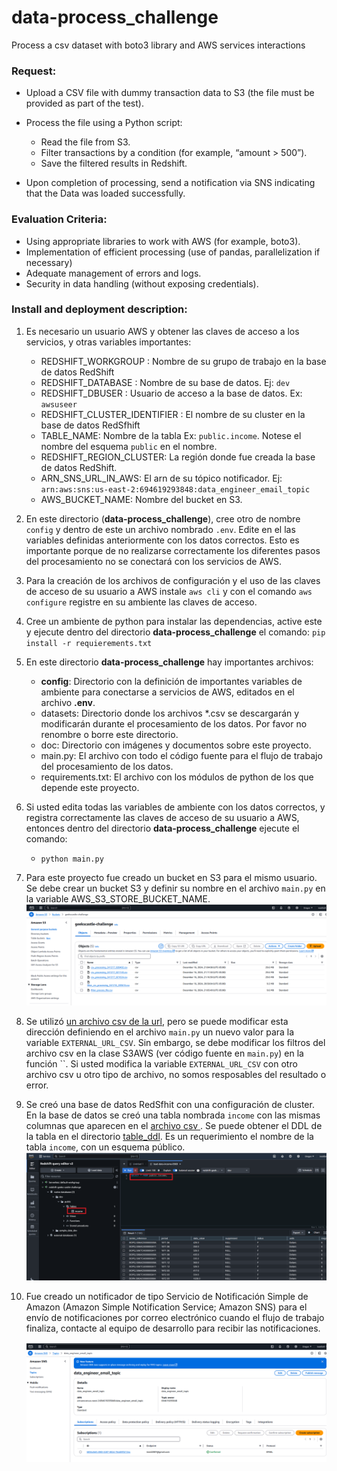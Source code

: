 # data-process_challenge
Process a csv dataset with boto3 library and AWS services interactions

### Request:

- Upload a CSV file with dummy transaction data to S3 (the file must be
provided as part of the test).

- Process the file using a Python script:
  - Read the file from S3.
  - Filter transactions by a condition (for example, “amount > 500”).
  - Save the filtered results in Redshift.
- Upon completion of processing, send a notification via SNS indicating that the
Data was loaded successfully.

### Evaluation Criteria:

- Using appropriate libraries to work with AWS (for example, boto3).
- Implementation of efficient processing (use of pandas, parallelization if necessary)
- Adequate management of errors and logs.
- Security in data handling (without exposing credentials).

### Install and deployment description:

1. Es necesario un usuario AWS y obtener las claves de acceso a los servicios, y otras variables importantes:  

   - REDSHIFT_WORKGROUP : Nombre de su grupo de trabajo en la base de datos RedShift
   - REDSHIFT_DATABASE : Nombre de su base de datos. Ej: `dev`
   - REDSHIFT_DBUSER :  Usuario de acceso a la base de datos. Ex: `awsuseer`
   - REDSHIFT_CLUSTER_IDENTIFIER : El nombre de su cluster en la base de datos RedSfhift 
   - TABLE_NAME: Nombre de la tabla Ex: `public.income`. Notese el nombre del esquema  `public` en el nombre.
   - REDSHIFT_REGION_CLUSTER: La región donde fue creada la base de datos RedShift.
   - ARN_SNS_URL_IN_AWS: El arn de su tópico notificador. Ej: `arn:aws:sns:us-east-2:694619293848:data_engineer_email_topic`
   - AWS_BUCKET_NAME: Nombre del bucket en S3.
   
1. En este directorio (**data-process_challenge**), cree otro de nombre `config` y dentro  de este un archivo nombrado `.env`. 
    Edite en el las variables definidas anteriormente con los datos correctos. Esto es importante porque de no realizarse 
    correctamente los diferentes pasos del procesamiento no se conectará con los servicios de AWS.
1. Para la creación de los archivos de configuración y el uso de las claves de acceso de su usuario a AWS  instale `aws cli` y con el comando `aws configure` registre en su ambiente las claves de acceso.
1. Cree un ambiente de python para instalar las dependencias, active este y ejecute dentro del directorio **data-process_challenge** el comando:
     `pip install -r requierements.txt`
1. En este directorio **data-process_challenge**  hay importantes archivos:
   - **config**: Directorio con la definición de importantes variables de ambiente para conectarse a servicios de AWS, editados en el archivo **.env**.
   - datasets: Directorio donde los archivos  *.csv se descargarán y modificarán durante el procesamiento de los datos. 
     Por favor no renombre o borre este directorio.
   - doc: Directorio con imágenes y documentos sobre este proyecto.
   - main.py: El archivo con todo el código fuente para el flujo de trabajo del procesamiento de los datos.
   - requirements.txt: El archivo con los módulos de python de los que depende este proyecto.
1. Si usted edita todas las variables de ambiente con los datos correctos, y registra correctamente las claves de acceso de su usuario a AWS, entonces 
dentro del directorio **data-process_challenge** ejecute el comando:
   - `python main.py`
1. Para este proyecto fue creado un bucket en S3 para el mismo usuario. Se debe crear un bucket S3 y definir su nombre en el archivo `main.py` en 
   la variable AWS_S3_STORE_BUCKET_NAME.
   ![image](doc/image/s3_bucket.png)

1. Se utilizó [un archivo csv de la url](https://www.stats.govt.nz/assets/Uploads/Balance-of-payments/Balance-of-payments-and-international-investment-position-June-2024-quarter/Download-data/balance-of-payments-and-international-investment-position-june-2024-quarter.csv),  pero se puede modificar esta dirección definiendo en el archivo `main.py` 
un nuevo valor para la variable `EXTERNAL_URL_CSV`. Sin embargo, se debe modificar los filtros del archivo csv 
en la clase S3AWS (ver código fuente en `main.py`) en la función ``. Si usted modifica la variable `EXTERNAL_URL_CSV` 
con otro archivo csv u otro tipo de archivo, no somos resposables del resultado o error. 

1. Se creó una base de datos RedSfhit con una configuración de cluster. En la base de datos se creó una tabla 
nombrada `income` con las mismas columnas que aparecen en el [archivo csv ](https://www.stats.govt.nz/assets/Uploads/Balance-of-payments/Balance-of-payments-and-international-investment-position-June-2024-quarter/Download-data/balance-of-payments-and-international-investment-position-june-2024-quarter.csv). Se puede obtener el DDL de 
la tabla en el directorio [table_ddl](doc/table_ddl/icome_table.sql). Es un requerimiento el nombre de
la tabla `income`, con un esquema público.
      ![image](doc/image/redshift_cluster_database_table.png)

1.  Fue creado un notificador de tipo Servicio de Notificación Simple de Amazon 
(Amazon Simple Notification Service; Amazon SNS) para el envío de notificaciones por correo electrónico cuando
el flujo de trabajo finaliza, contacte al equipo de desarrollo para recibir las notificaciones.

    ![image](doc/image/sns_aws_topic.png)

